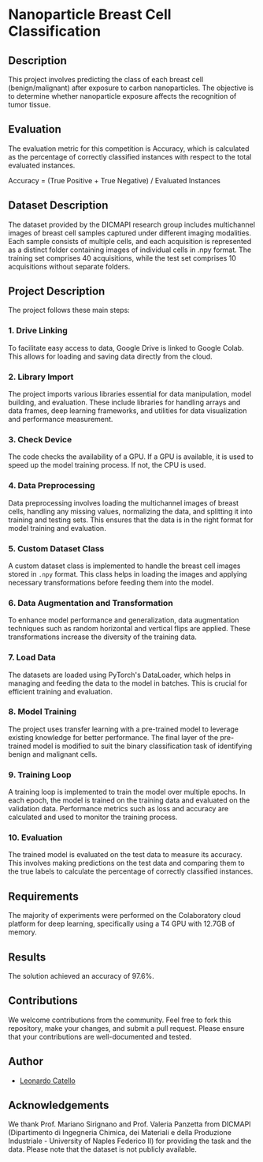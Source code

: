 # Nanoparticle Breast Cell Classification

## Description
This project involves predicting the class of each breast cell (benign/malignant) after exposure to carbon nanoparticles. The objective is to determine whether nanoparticle exposure affects the recognition of tumor tissue. 

## Evaluation
The evaluation metric for this competition is Accuracy, which is calculated as the percentage of correctly classified instances with respect to the total evaluated instances.

Accuracy = (True Positive + True Negative) / Evaluated Instances

## Dataset Description
The dataset provided by the DICMAPI research group includes multichannel images of breast cell samples captured under different imaging modalities. Each sample consists of multiple cells, and each acquisition is represented as a distinct folder containing images of individual cells in .npy format. The training set comprises 40 acquisitions, while the test set comprises 10 acquisitions without separate folders.

## Project Description
The project follows these main steps:

### 1. Drive Linking
To facilitate easy access to data, Google Drive is linked to Google Colab. This allows for loading and saving data directly from the cloud.

### 2. Library Import
The project imports various libraries essential for data manipulation, model building, and evaluation. These include libraries for handling arrays and data frames, deep learning frameworks, and utilities for data visualization and performance measurement.

### 3. Check Device
The code checks the availability of a GPU. If a GPU is available, it is used to speed up the model training process. If not, the CPU is used.

### 4. Data Preprocessing
Data preprocessing involves loading the multichannel images of breast cells, handling any missing values, normalizing the data, and splitting it into training and testing sets. This ensures that the data is in the right format for model training and evaluation.

### 5. Custom Dataset Class
A custom dataset class is implemented to handle the breast cell images stored in `.npy` format. This class helps in loading the images and applying necessary transformations before feeding them into the model.

### 6. Data Augmentation and Transformation
To enhance model performance and generalization, data augmentation techniques such as random horizontal and vertical flips are applied. These transformations increase the diversity of the training data.

### 7. Load Data
The datasets are loaded using PyTorch's DataLoader, which helps in managing and feeding the data to the model in batches. This is crucial for efficient training and evaluation.

### 8. Model Training
The project uses transfer learning with a pre-trained model to leverage existing knowledge for better performance. The final layer of the pre-trained model is modified to suit the binary classification task of identifying benign and malignant cells.

### 9. Training Loop
A training loop is implemented to train the model over multiple epochs. In each epoch, the model is trained on the training data and evaluated on the validation data. Performance metrics such as loss and accuracy are calculated and used to monitor the training process.

### 10. Evaluation
The trained model is evaluated on the test data to measure its accuracy. This involves making predictions on the test data and comparing them to the true labels to calculate the percentage of correctly classified instances.

## Requirements
The majority of experiments were performed on the Colaboratory cloud platform for deep learning, specifically using a T4 GPU with 12.7GB of memory.

## Results
The solution achieved an accuracy of 97.6%.

## Contributions
We welcome contributions from the community. Feel free to fork this repository, make your changes, and submit a pull request. Please ensure that your contributions are well-documented and tested.

## Author
- [Leonardo Catello](https://github.com/Leonard2310)

## Acknowledgements
We thank Prof. Mariano Sirignano and Prof. Valeria Panzetta from DICMAPI (Dipartimento di Ingegneria Chimica, dei Materiali e della Produzione Industriale - University of Naples Federico II) for providing the task and the data. Please note that the dataset is not publicly available.
